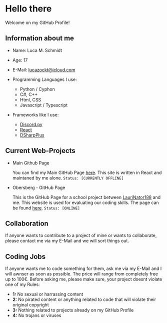 # Hello there

Welcome on my GitHub Profile!

## Information about me

- Name: Luca M. Schmidt
- Age: 17
- E-Mail: lucazockt@icloud.com

- Programming Languages I use:
  - Python / Cyphon
  - C#, C++
  - Html, CSS
  - Javascript / Typescript

- Frameworks like I use:
  - [Discord.py](https://github.com/Rapptz/discord.py)
  - [React](https://github.com/facebook/react)
  - [DSharpPlus](https://github.com/DSharpPlus/DSharpPlus)

## Current Web-Projects

- Main Github Page

    You can find my Main GitHub Page [here](https://drageast.github.com/).
    This site is written in React and maintaned by me alone.
    `Status: [CURRENTLY OFFLINE]`

- Obersberg - GitHub Page

    This is the GitHub Page for a school project between [LauriNator188](https://github.com/LauriNator188) and me.
    This website is used for evaluating our coding skills. The page can be found [here](https://drageast.github.io/obersberg/#/).
    `Status: [ONLINE]`

## Collaboration

If anyone wants to contribute to a project of mine or wants to collaborate, please contact me via my E-Mail and we will sort things out.

## Coding Jobs

If anyone wants me to code something for them, ask me via my E-Mail and I will awnser as soon as possible. The price will range from completely free up to 100€. Before asking me, please make sure, your project doesnt violate one of my Rules:

- **1:** No sexual or harrassing content
- **2:** No pirated content or anything related to code that will violate their original copyright
- **3:** Nothing related to projects already on my GitHub Profile
- **4:** No trojans or viruses

